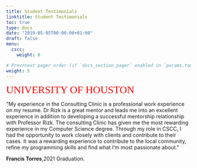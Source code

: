 ```yaml
---
title: Student Testimonials
linktitle: Student Testimonials
toc: true
type: docs
date: "2019-05-05T00:00:00+01:00"
draft: false
menu:
  cscc:
    weight: 6

# Prev/next pager order (if `docs_section_pager` enabled in `params.toml`)
weight: 5
---
```






  <span style="color: #ff0000; font-family: Babas; font-size: 2em;">UNIVERSITY OF HOUSTON</span>


  "My experience in the Consulting Clinic is a professional work experience on my resume. Dr Rizk is a great mentor and leads me into an excellent experience in addition to developing a successful mentorship relationship with Professor Rizk. The consulting Clinic has given me the most rewarding experience in my Computer Science degree. Through my role in CSCC, I had the opportunity to work closely with clients and contribute to their cases. It was a rewarding experience to contribute to the local community, refine my programming skills and find what I’m most passionate about."

**Francis Torres**,2021 Graduation.
